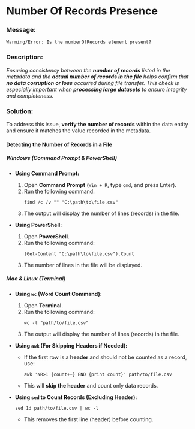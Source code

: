 # Number Of Records Presence

### Message:

```
Warning/Error: Is the numberOfRecords element present?
```

### Description:

_Ensuring consistency between the **number of records** listed in the metadata and the **actual number of records in the file** helps confirm that **no data corruption or loss** occurred during file transfer. This check is especially important when **processing large datasets** to ensure integrity and completeness._

### Solution:

To address this issue, **verify the number of records** within the data entity and ensure it matches the value recorded in the metadata.

#### Detecting the Number of Records in a File  

##### **Windows (Command Prompt & PowerShell)**  
- **Using Command Prompt:**  
  1. Open **Command Prompt** (`Win + R`, type `cmd`, and press Enter).  
  2. Run the following command:  
     ```
     find /c /v "" "C:\path\to\file.csv"
     ```
  3. The output will display the number of lines (records) in the file.

- **Using PowerShell:**  
  1. Open **PowerShell**.  
  2. Run the following command:  
     ```
     (Get-Content "C:\path\to\file.csv").Count
     ```
  3. The number of lines in the file will be displayed.


##### **Mac & Linux (Terminal)**  
- **Using `wc` (Word Count Command):**  
  1. Open **Terminal**.  
  2. Run the following command:  
     ```
     wc -l "path/to/file.csv"
     ```
  3. The output will display the number of lines (records) in the file.

- **Using `awk` (For Skipping Headers if Needed):**  
  - If the first row is a **header** and should not be counted as a record, use:  
    ```
    awk 'NR>1 {count++} END {print count}' path/to/file.csv
    ```
  - This will **skip the header** and count only data records.

- **Using `sed` to Count Records (Excluding Header):**
  ```
  sed 1d path/to/file.csv | wc -l
  ```
  - This removes the first line (header) before counting.
  
